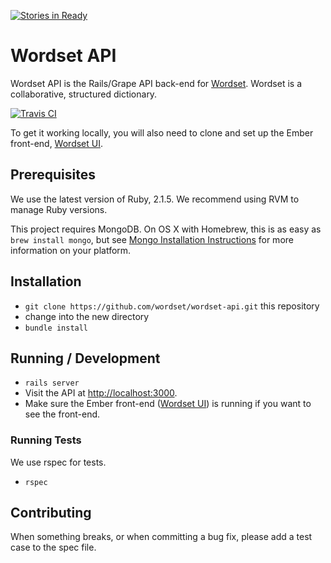 [![Stories in Ready](https://badge.waffle.io/wordset/wordset.png?label=ready&title=Ready)](https://waffle.io/wordset/wordset)
# Wordset API

Wordset API is the Rails/Grape API back-end for [Wordset](https://www.wordset.org). Wordset is a collaborative, structured dictionary.

[![Travis CI](https://travis-ci.org/wordset/wordset-api.png?branch=master)](https://travis-ci.org/wordset/wordset-api)

To get it working locally, you will also need to clone and set up the Ember front-end, [Wordset UI](http://github.com/wordset/wordset-ui).

## Prerequisites

We use the latest version of Ruby, 2.1.5.
We recommend using RVM to manage Ruby versions.

This project requires MongoDB. On OS X with Homebrew, this is as easy as `brew install mongo`, but see [Mongo Installation Instructions](http://docs.mongodb.org/manual/installation/) for more information on your platform.

## Installation

* `git clone https://github.com/wordset/wordset-api.git` this repository
* change into the new directory
* `bundle install`

## Running / Development

* `rails server`
* Visit the API at [http://localhost:3000](http://localhost:3000).
* Make sure the Ember front-end ([Wordset UI](http://github.com/wordset/wordset-ui)) is running if you want to see the front-end.

### Running Tests

We use rspec for tests.

* `rspec`

## Contributing

When something breaks, or when committing a bug fix, please add a test case to the spec file.
